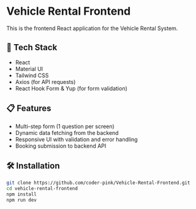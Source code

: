 # Vehicle Rental Frontend

This is the frontend React application for the Vehicle Rental System.

## 🚀 Tech Stack

- React
- Material UI
- Tailwind CSS
- Axios (for API requests)
- React Hook Form & Yup (for form validation)

## 📋 Features

- Multi-step form (1 question per screen)
- Dynamic data fetching from the backend
- Responsive UI with validation and error handling
- Booking submission to backend API

## 🛠️ Installation

```bash
git clone https://github.com/coder-pink/Vehicle-Rental-Frontend.git
cd vehicle-rental-frontend
npm install
npm run dev
```
